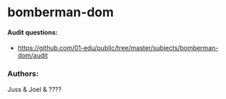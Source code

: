 # bomberman-dom

#### Audit questions:

- https://github.com/01-edu/public/tree/master/subjects/bomberman-dom/audit

### Authors:

Juss & Joel & ????
